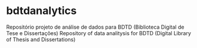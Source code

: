 # bdtdanalytics
Repositório projeto de análise de dados para BDTD (Biblioteca Digital de Tese e Dissertações)
Repository of data analitysis for BDTD (Digital Library of Thesis and Dissertations)


